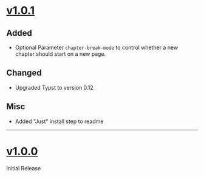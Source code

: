 # [v1.0.1](https://github.com/MrToWy/hsh-thesis/releases/tag/v1.0.1)
## Added
- Optional Parameter `chapter-break-mode` to control whether a new chapter should start on a new page.


## Changed
- Upgraded Typst to version 0.12

## Misc
- Added "Just" install step to readme


---

# [v1.0.0](https://github.com/MrToWy/hsh-thesis/releases/tag/v1.0.0)
Initial Release